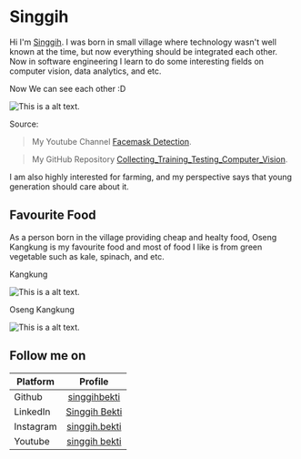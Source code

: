 # Singgih

Hi I'm [Singgih](https://github.com/singgihbekti). 
I was born in small village where technology wasn't well known at the time, but now everything should be integrated each other.
Now in software engineering I learn to do some interesting fields on computer vision, data analytics, and etc.
 
Now We can see each other :D

 ![This is a alt text.](https://github.com/singgihbekti/Collecting_Training_Testing_Computer_Vision/raw/master/pictures/2.testing_esult.PNG "Facemask Detection")
 
 Source:
 
 >My Youtube Channel [Facemask Detection](https://www.youtube.com/watch?v=2fdct7t6Fcc&list=PLjwLr9hVUSk66EXoOWc49HC4y9ERd8nsl). 
  
 >My GitHub Repository [Collecting_Training_Testing_Computer_Vision](https://github.com/singgihbekti/Collecting_Training_Testing_Computer_Vision). 
 
 
I am also highly interested for farming, and my perspective says that young generation should care about it. 

 
## Favourite Food
As a person born in the village providing cheap and healty food, Oseng Kangkung is my favourite food and most of food I like is from green vegetable such as kale, spinach, and etc. 


Kangkung

![This is a alt text.](https://batakindonesia.com/wp-content/uploads/2018/12/Kangkung-752x440.jpg "Kangkung.")

Oseng Kangkung

![This is a alt text.](https://blue.kumparan.com/image/upload/fl_progressive,fl_lossy,c_fill,q_auto:best,w_640/v1616802951/gnvklpvjqvd5ssjgmbjj.jpg "Oseng Kangkung.")

## Follow me on

| Platform		| Profile 		|
| ------------- |:-------------:|
| Github      	| [singgihbekti](https://github.com/singgihbekti)     |
| LinkedIn      | [Singgih Bekti](https://www.linkedin.com/in/singgih-bekti-a5571918a/)     |
| Instagram     | [singgih.bekti](https://www.instagram.com/singgih.bekti/)     |
| Youtube      	| [singgih bekti](https://www.youtube.com/channel/UCEHDdVPNFxCbtWze3wRsfqA/playlists)     |
